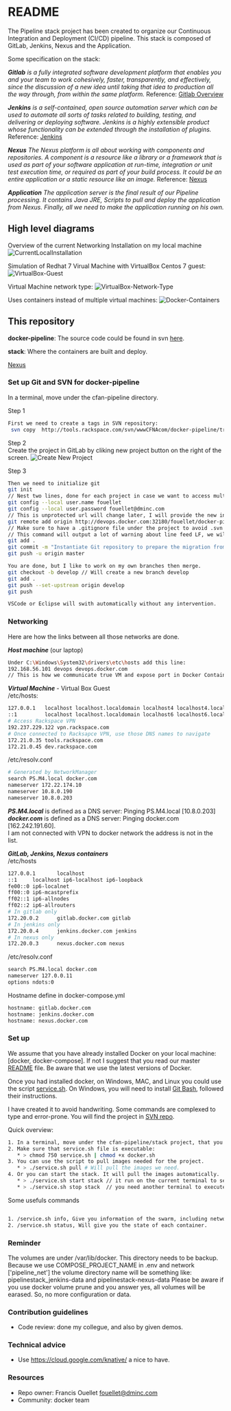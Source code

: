 # README

The Pipeline stack project has been created to organize our Continuous Integration and Deployment (CI/CD) pipeline. This stack is composed of GitLab, Jenkins, Nexus and the Application.

Some specification on the stack:

_**Gitlab** is a fully integrated software development platform that enables you and your team to work cohesively, faster, transparently, and effectively, since the discussion of a new idea until taking that idea to production all the way through, from within the same platform._
Reference: [Gitlab Overview](https://docs.gitlab.com/ee/user/index.html#overview)

_**Jenkins** is a self-contained, open source automation server which can be used to automate all sorts of tasks related to building, testing, and delivering or deploying software. Jenkins is a highly extensible product whose functionality can be extended through the installation of plugins._
Reference: [Jenkins](https://jenkins.io/doc/)

_**Nexus** The Nexus platform is all about working with components and repositories. A component is a resource like a library or a framework that is used as part of your software application at run-time, integration or unit test execution time, or required as part of your build process. It could be an entire application or a static resource like an image._
Reference: [Nexus](https://help.sonatype.com/repomanager3/repository-manager-concepts/components%2C-repositories%2C-and-repository-formats)

_**Application** The application server is the final result of our Pipeline processing. It contains Java JRE, Scripts to pull and deploy the application from Nexus. Finally, all we need to make the application running on his own._

## High level diagrams

Overview of the current Networking Installation on my local machine
![CurrentLocalInstallation](./resources/presentation/architecture/network/CurrentLocalInstallation.png)

Simulation of Redhat 7 Virual Machine with VirtualBox Centos 7 guest:
![VirtualBox-Guest](./resources/presentation/architecture/vm/VirtualBox-Centos_7.png)

Virtual Machine network type:
![VirtualBox-Network-Type](./resources/presentation/architecture/vm/VirtualBoxNetworkTables.png)

Uses containers instead of multiple virtual machines:
![Docker-Containers](./resources/presentation/architecture/stack/Docker/AWS-Docker-Explanation.png)

## This repository

**docker-pipeline**: The source code could be found in svn [here](http://172.21.0.35/svn/wwwCFNAcom/docker-pipeline/trunk/).

**stack**: Where the containers are built and deploy.

[Nexus](config/nexus/README.md)

### Set up Git and SVN for docker-pipeline

In a terminal, move under the cfan-pipeline directory.

Step 1
```bash
First we need to create a tags in SVN repository:
 svn copy  http://tools.rackspace.com/svn/wwwCFNAcom/docker-pipeline/trunk  http://tools.rackspace.com/svn/wwwCFNAcom/docker-pipeline/tags/BeforeGit-2019-02-13 -m "I will have git and svn version control in the same project, a small precaution before the change"
```

Step 2<br>
Create the project in GitLab by cliking new project button on the right of the screen.
![Create New Project](./resources/presentation/architecture/stack/Docker/gitlab/CreateNewProject.png)

Step 3
```bash
Then we need to initialize git
git init
// Nest two lines, done for each project in case we want to access multiple git repositories
git config --local user.name fouellet
git config --local user.password fouellet@dminc.com
// This is unprotected url will change later, I will provide the new instruction in here.
git remote add origin http://devops.docker.com:32180/fouellet/docker-pipeline.git
// Make sure to have a .gitignore file under the project to avoid .svn file in git
// This command will output a lot of warning about line feed LF, we will resolve it later.
git add .
git commit -m "Instantiate Git repository to prepare the migration from SVN"
git push -u origin master

You are done, but I like to work on my own branches then merge. 
git checkout -b develop // Will create a new branch develop
git add .
git push --set-upstream origin develop
git push

VSCode or Eclipse will swith automatically without any intervention.
```

### Networking

Here are how the links between all those networks are done.

_**Host machine**_ (our laptop)
```bash
Under C:\Windows\System32\drivers\etc\hosts add this line:
192.168.56.101 devops devops.docker.com 
// This is how we communicate true VM and expose port in Docker Container
```

_**Virtual Machine**_ - Virtual Box Guest<br>
/etc/hosts:
```bash
127.0.0.1   localhost localhost.localdomain localhost4 localhost4.localdomain4
::1         localhost localhost.localdomain localhost6 localhost6.localdomain6
# Access Rackspace VPN
192.237.229.122 vpn.rackspace.com
# Once connected to Racksapce VPN, use those DNS names to navigate
172.21.0.35 tools.rackspace.com
172.21.0.45 dev.rackspace.com
```
/etc/resolv.conf
```bash
# Generated by NetworkManager
search PS.M4.local docker.com
nameserver 172.22.174.10
nameserver 10.8.0.190
nameserver 10.8.0.203
```
_**PS.M4.local**_ is defined as a DNS server: Pinging PS.M4.local [10.8.0.203]<br>
_**docker.com**_ is defined as a DNS server: Pinging docker.com [162.242.191.60].<br> 
I am not connected with VPN to docker network the address is not in the list.<br>

_**GitLab, Jenkins, Nexus containers**_<br>
/etc/hosts
```bash
127.0.0.1       localhost
::1     localhost ip6-localhost ip6-loopback
fe00::0 ip6-localnet
ff00::0 ip6-mcastprefix
ff02::1 ip6-allnodes
ff02::2 ip6-allrouters
# In gitlab only
172.20.0.2      gitlab.docker.com gitlab
# In jenkins only
172.20.0.4      jenkins.docker.com jenkins
# In nexus only
172.20.0.3      nexus.docker.com nexus
```
/etc/resolv.conf
```bash
search PS.M4.local docker.com
nameserver 127.0.0.11
options ndots:0
```
Hostname define in docker-compose.yml
```bash
hostname: gitlab.docker.com
hostname: jenkins.docker.com
hostname: nexus.docker.com
```

### Set up

We assume that you have already installed Docker on your local machine:
 [docker, docker-compose]. If not I suggest that you read our master [README](../README.md) file. Be aware that we use the latest versions of Docker.

Once you had installed docker, on Windows, MAC, and Linux you could use the script [service.sh](./service.sh). On Windows, you will need to install [Git Bash](https://gitforwindows.org/), followed their instructions.

I have created it to avoid handwriting. Some commands are complexed to type and error-prone. You will find the project in [SVN repo](http://tools.rackspace.com/svn/wwwCFNAcom/docker-pipeline/trunk/).

Quick overview:

```bash
1. In a terminal, move under the cfan-pipeline/stack project, that you have cloned from SVN repository.
2. Make sure that service.sh file is executable: 
   * > chmod 750 service.sh | chmod +x docker.sh
3. You can use the script to pull images needed for the project. 
   * > ./service.sh pull # Will pull the images we need.
4. Or you can start the stack. It will pull the images automatically.
   * > ./service.sh start stack // it run on the current terminal to see the logs.
   * > ./service.sh stop stack  // you need another terminal to execute it. It does a gracefull shutdown.
```

Some usefuls commands

```bash

1. /service.sh info, Give you information of the swarm, including networking configuration.
2. /service.sh status, Will give you the state of each container.
```

### Reminder ###

The volumes are under /var/lib/docker. This directory needs to be backup. Because we use COMPOSE_PROJECT_NAME in .env and network ['pipeline_net'] the volume 
directory name will be something like: pipelinestack_jenkins-data and pipelinestack-nexus-data
Please be aware if you use docker volume prune and you answer yes, all volumes will be earased. So, no more configuration or data.

### Contribution guidelines

- Code review: done my collegue, and also by given demos.

### Technical advice

- Use https://cloud.google.com/knative/ a nice to have.

### Resources

- Repo owner: Francis Ouellet <fouellet@dminc.com>
- Community: docker team
